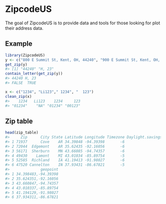 
# ZipcodeUS

<!-- badges: start -->

<!-- badges: end -->

The goal of ZipcodeUS is to provide data and tools for those looking for
plot their address data.

## Example

``` r
library(ZipcodeUS)
y <- c("800 E Summit St, Kent, OH, 44240", "900 E Summit St, Kent, OH, 23")
get_zip(y)
#> [1] "44240" "H, 23"
contain_letter(get_zip(y))
#> 44240 H, 23 
#> FALSE  TRUE
```

``` r
x <- c("1234", "Li123"," 1234", "  123")
clean_zip(x)
#>    1234   Li123    1234     123 
#> "01234"    "NA" "01234" "00123"
```

## Zip table

``` r
head(zip_table)
#>     Zip      City State Latitude Longitude Timezone Daylight.savings.time.flag
#> 1 71937      Cove    AR 34.39848 -94.39398       -6                          1
#> 2 72044  Edgemont    AR 35.62435 -92.16056       -6                          1
#> 3 56171  Sherburn    MN 43.66085 -94.74357       -6                          1
#> 4 49430    Lamont    MI 43.01034 -85.89754       -5                          1
#> 5 52585  Richland    IA 41.19413 -91.98027       -6                          1
#> 6 47520 Cannelton    IN 37.93431 -86.67821       -5                          0
#>              geopoint
#> 1 34.398483,-94.39398
#> 2 35.624351,-92.16056
#> 3 43.660847,-94.74357
#> 4 43.010337,-85.89754
#> 5 41.194129,-91.98027
#> 6 37.934311,-86.67821
```
